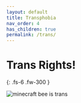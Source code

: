 ```yaml
---
layout: default
title: Transphobia
nav_order: 4
has_children: true
permalink: /trans/
---
```

<script> jtd.setTheme('green'); </script>
# Trans Rights!


{: .fs-6 .fw-300 }

![minecraft bee is trans](https://antireaction.github.io/queerrights-en/assets/images/transbee.png "Like bees, trans people are valuable members of our ecosystem that are feared needlessley. They usually aren't aggressive and only attack if you bother them first, but when they do, they are willing to fight to their death to protect themelves and those like them from your slander.")
